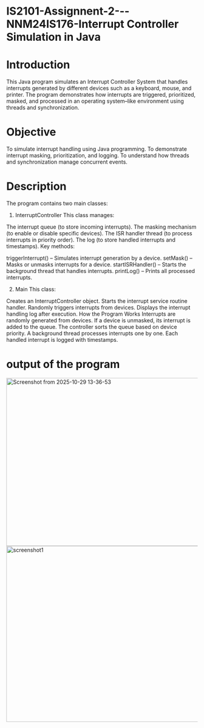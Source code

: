 # IS2101-Assignnent-2---NNM24IS176-Interrupt Controller Simulation in Java
# Introduction
This Java program simulates an Interrupt Controller System that handles interrupts generated by different devices such as a keyboard, mouse, and printer.
The program demonstrates how interrupts are triggered, prioritized, masked, and processed in an operating system–like environment using threads and synchronization.

# Objective
To simulate interrupt handling using Java programming.
To demonstrate interrupt masking, prioritization, and logging.
To understand how threads and synchronization manage concurrent events.

# Description
The program contains two main classes:

1. InterruptController
This class manages:

The interrupt queue (to store incoming interrupts).
The masking mechanism (to enable or disable specific devices).
The ISR handler thread (to process interrupts in priority order).
The log (to store handled interrupts and timestamps).
Key methods:

triggerInterrupt() – Simulates interrupt generation by a device.
setMask() – Masks or unmasks interrupts for a device.
startISRHandler() – Starts the background thread that handles interrupts.
printLog() – Prints all processed interrupts.

2. Main
This class:

Creates an InterruptController object.
Starts the interrupt service routine handler.
Randomly triggers interrupts from devices.
Displays the interrupt handling log after execution.
How the Program Works
Interrupts are randomly generated from devices.
If a device is unmasked, its interrupt is added to the queue.
The controller sorts the queue based on device priority.
A background thread processes interrupts one by one.
Each handled interrupt is logged with timestamps.

# output of the program

<img width="721" height="442" alt="Screenshot from 2025-10-29 13-36-53" src="https://github.com/user-attachments/assets/c0bcb792-20fe-4297-a0a4-17370cc702c4" />
<img width="905" height="463" alt="screenshot1" src="https://github.com/user-attachments/assets/5cbfd4d9-6af3-406d-8caa-eb01e9a0afdd" />





